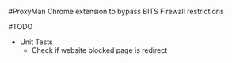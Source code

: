 #ProxyMan
Chrome extension to bypass BITS Firewall restrictions

#TODO

- Unit Tests
    -   Check if website blocked page is redirect

